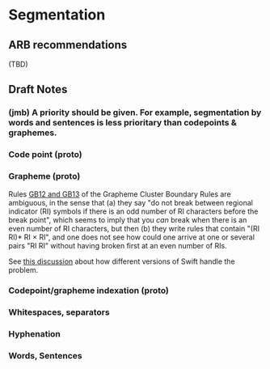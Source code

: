 # Segmentation

## ARB recommendations

(TBD)

## Draft Notes

### (jmb) A priority should be given. For example, segmentation by words and sentences is less prioritary than codepoints & graphemes.

### Code point (proto)

### Grapheme (proto)

Rules [GB12 and GB13](https://www.unicode.org/reports/tr29/#GB12) of the Grapheme Cluster Boundary Rules are ambiguous, in the sense that 
(a) they say "do not break between regional indicator (RI) symbols if there is an odd number of RI characters before the break point", which
seems to imply that you _can_ break when there is an even number of RI characters, but then (b) they write rules that contain "(RI RI)* RI × RI", and
one does not see how could one arrive at one or several pairs "RI RI" without having broken first at an even number of RIs.

See [this discussion](https://stackoverflow.com/questions/26862282/swift-countelements-return-incorrect-value-when-count-flag-emoji) about how different
versions of Swift handle the problem.

### Codepoint/grapheme indexation  (proto)

### Whitespaces, separators

### Hyphenation

### Words, Sentences
